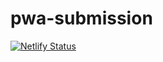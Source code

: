 # pwa-submission
[![Netlify Status](https://api.netlify.com/api/v1/badges/20fd181f-a332-45e8-a86e-10337d99f415/deploy-status)](https://app.netlify.com/sites/restaurant-fhrrrzy/deploys)


